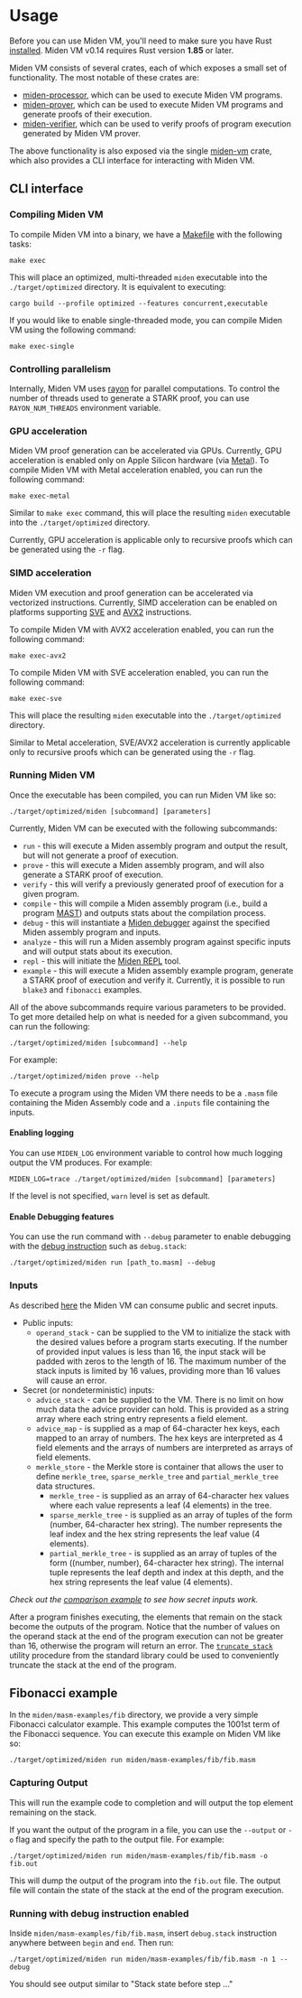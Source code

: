 # Usage

Before you can use Miden VM, you'll need to make sure you have Rust [installed](https://www.rust-lang.org/tools/install). Miden VM v0.14 requires Rust version **1.85** or later.

Miden VM consists of several crates, each of which exposes a small set of functionality. The most notable of these crates are:

- [miden-processor](https://crates.io/crates/miden-processor), which can be used to execute Miden VM programs.
- [miden-prover](https://crates.io/crates/miden-prover), which can be used to execute Miden VM programs and generate proofs of their execution.
- [miden-verifier](https://crates.io/crates/miden-verifier), which can be used to verify proofs of program execution generated by Miden VM prover.

The above functionality is also exposed via the single [miden-vm](https://crates.io/crates/miden-vm) crate, which also provides a CLI interface for interacting with Miden VM.

## CLI interface

### Compiling Miden VM

To compile Miden VM into a binary, we have a [Makefile](https://www.gnu.org/software/make/manual/make.html) with the following tasks:

```shell
make exec
```

This will place an optimized, multi-threaded `miden` executable into the `./target/optimized` directory. It is equivalent to executing:

```shell
cargo build --profile optimized --features concurrent,executable
```

If you would like to enable single-threaded mode, you can compile Miden VM using the following command:

```shell
make exec-single
```

### Controlling parallelism

Internally, Miden VM uses [rayon](https://github.com/rayon-rs/rayon) for parallel computations. To control the number of threads used to generate a STARK proof, you can use `RAYON_NUM_THREADS` environment variable.

### GPU acceleration

Miden VM proof generation can be accelerated via GPUs. Currently, GPU acceleration is enabled only on Apple Silicon hardware (via [Metal](<https://en.wikipedia.org/wiki/Metal_(API)>)). To compile Miden VM with Metal acceleration enabled, you can run the following command:

```shell
make exec-metal
```

Similar to `make exec` command, this will place the resulting `miden` executable into the `./target/optimized` directory.

Currently, GPU acceleration is applicable only to recursive proofs which can be generated using the `-r` flag.

### SIMD acceleration

Miden VM execution and proof generation can be accelerated via vectorized instructions. Currently, SIMD acceleration can be enabled on platforms supporting [SVE](<https://en.wikipedia.org/wiki/AArch64#Scalable_Vector_Extension_(SVE)>) and [AVX2](https://en.wikipedia.org/wiki/Advanced_Vector_Extensions#Advanced_Vector_Extensions_2) instructions.

To compile Miden VM with AVX2 acceleration enabled, you can run the following command:

```shell
make exec-avx2
```

To compile Miden VM with SVE acceleration enabled, you can run the following command:

```shell
make exec-sve
```

This will place the resulting `miden` executable into the `./target/optimized` directory.

Similar to Metal acceleration, SVE/AVX2 acceleration is currently applicable only to recursive proofs which can be generated using the `-r` flag.

### Running Miden VM

Once the executable has been compiled, you can run Miden VM like so:

```shell
./target/optimized/miden [subcommand] [parameters]
```

Currently, Miden VM can be executed with the following subcommands:

- `run` - this will execute a Miden assembly program and output the result, but will not generate a proof of execution.
- `prove` - this will execute a Miden assembly program, and will also generate a STARK proof of execution.
- `verify` - this will verify a previously generated proof of execution for a given program.
- `compile` - this will compile a Miden assembly program (i.e., build a program [MAST](../design/programs.md)) and outputs stats about the compilation process.
- `debug` - this will instantiate a [Miden debugger](../tools/debugger.md) against the specified Miden assembly program and inputs.
- `analyze` - this will run a Miden assembly program against specific inputs and will output stats about its execution.
- `repl` - this will initiate the [Miden REPL](../tools/repl.md) tool.
- `example` - this will execute a Miden assembly example program, generate a STARK proof of execution and verify it. Currently, it is possible to run `blake3` and `fibonacci` examples.

All of the above subcommands require various parameters to be provided. To get more detailed help on what is needed for a given subcommand, you can run the following:

```shell
./target/optimized/miden [subcommand] --help
```

For example:

```shell
./target/optimized/miden prove --help
```

To execute a program using the Miden VM there needs to be a `.masm` file containing the Miden Assembly code and a `.inputs` file containing the inputs.

#### Enabling logging

You can use `MIDEN_LOG` environment variable to control how much logging output the VM produces. For example:

```shell
MIDEN_LOG=trace ./target/optimized/miden [subcommand] [parameters]
```

If the level is not specified, `warn` level is set as default.

#### Enable Debugging features

You can use the run command with `--debug` parameter to enable debugging with the [debug instruction](../user_docs/assembly/debugging.md) such as `debug.stack`:

```shell
./target/optimized/miden run [path_to.masm] --debug
```

### Inputs

As described [here](https://0xMiden.github.io/miden-vm/intro/overview.html#inputs-and-outputs) the Miden VM can consume public and secret inputs.

- Public inputs:
  - `operand_stack` - can be supplied to the VM to initialize the stack with the desired values before a program starts executing. If the number of provided input values is less than 16, the input stack will be padded with zeros to the length of 16. The maximum number of the stack inputs is limited by 16 values, providing more than 16 values will cause an error.
- Secret (or nondeterministic) inputs:
  - `advice_stack` - can be supplied to the VM. There is no limit on how much data the advice provider can hold. This is provided as a string array where each string entry represents a field element.
  - `advice_map` - is supplied as a map of 64-character hex keys, each mapped to an array of numbers. The hex keys are interpreted as 4 field elements and the arrays of numbers are interpreted as arrays of field elements.
  - `merkle_store` - the Merkle store is container that allows the user to define `merkle_tree`, `sparse_merkle_tree` and `partial_merkle_tree` data structures.
    - `merkle_tree` - is supplied as an array of 64-character hex values where each value represents a leaf (4 elements) in the tree.
    - `sparse_merkle_tree` - is supplied as an array of tuples of the form (number, 64-character hex string). The number represents the leaf index and the hex string represents the leaf value (4 elements).
    - `partial_merkle_tree` - is supplied as an array of tuples of the form ((number, number), 64-character hex string). The internal tuple represents the leaf depth and index at this depth, and the hex string represents the leaf value (4 elements).

_Check out the [comparison example](https://github.com/0xMiden/examples/blob/main/examples/comparison.masm) to see how secret inputs work._

After a program finishes executing, the elements that remain on the stack become the outputs of the program. Notice that the number of values on the operand stack at the end of the program execution can not be greater than 16, otherwise the program will return an error. The [`truncate_stack`](../user_docs/stdlib/sys.md) utility procedure from the standard library could be used to conveniently truncate the stack at the end of the program.

## Fibonacci example

In the `miden/masm-examples/fib` directory, we provide a very simple Fibonacci calculator example. This example computes the 1001st term of the Fibonacci sequence. You can execute this example on Miden VM like so:

```shell
./target/optimized/miden run miden/masm-examples/fib/fib.masm
```

### Capturing Output

This will run the example code to completion and will output the top element remaining on the stack.

If you want the output of the program in a file, you can use the `--output` or `-o` flag and specify the path to the output file. For example:

```shell
./target/optimized/miden run miden/masm-examples/fib/fib.masm -o fib.out
```

This will dump the output of the program into the `fib.out` file. The output file will contain the state of the stack at the end of the program execution.

### Running with debug instruction enabled

Inside `miden/masm-examples/fib/fib.masm`, insert `debug.stack` instruction anywhere between `begin` and `end`. Then run:

```shell
./target/optimized/miden run miden/masm-examples/fib/fib.masm -n 1 --debug
```

You should see output similar to "Stack state before step ..."

